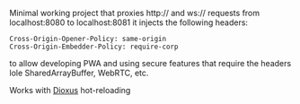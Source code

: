 Minimal working project that proxies http:// and ws:// requests from localhost:8080 to localhost:8081
it injects the following headers:
```http
Cross-Origin-Opener-Policy: same-origin
Cross-Origin-Embedder-Policy: require-corp
```
to allow developing PWA and using secure features that require the headers lole SharedArrayBuffer, WebRTC, etc.

Works with [Dioxus](https://github.com/dioxuslabs/dioxus) hot-reloading